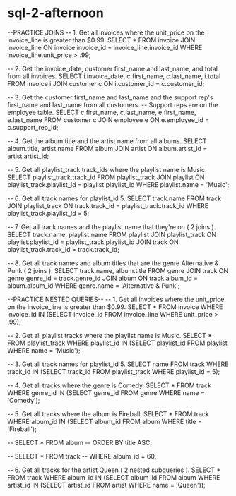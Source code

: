 # sql-2-afternoon

--PRACTICE JOINS
-- 1. Get all invoices where the unit_price on the invoice_line is greater than $0.99.
SELECT * FROM invoice
JOIN invoice_line ON invoice.invoice_id = invoice_line.invoice_id 
WHERE invoice_line.unit_price > .99;

-- 2. Get the invoice_date, customer first_name and last_name, and total from all invoices.
SELECT i.invoice_date, c.first_name, c.last_name, i.total 
FROM invoice i
JOIN customer c ON i.customer_id = c.customer_id;

-- 3. Get the customer first_name and last_name and the support rep's first_name and last_name from all customers.
-- Support reps are on the employee table.
SELECT c.first_name, c.last_name, e.first_name, e.last_name
FROM customer c
JOIN employee e ON e.employee_id = c.support_rep_id;

-- 4. Get the album title and the artist name from all albums.
SELECT album.title, artist.name
FROM album
JOIN artist ON album.artist_id = artist.artist_id;

-- 5. Get all playlist_track track_ids where the playlist name is Music.
SELECT playlist_track.track_id
FROM playlist_track
JOIN playlist ON playlist_track.playlist_id = playlist.playlist_id
WHERE playlist.name = 'Music';

-- 6. Get all track names for playlist_id 5.
SELECT track.name 
FROM track
JOIN playlist_track ON track.track_id = playlist_track.track_id
WHERE playlist_track.playlist_id = 5;

-- 7. Get all track names and the playlist name that they're on ( 2 joins ).
SELECT track.name, playlist.name
FROM playlist
JOIN playlist_track 
ON playlist.playlist_id = playlist_track.playlist_id
JOIN track
ON playlist_track.track_id = track.track_id;

-- 8. Get all track names and album titles that are the genre Alternative & Punk ( 2 joins ).
SELECT track.name, album.title
FROM genre
JOIN track
ON genre.genre_id = track.genre_id
JOIN album
ON track.album_id = album.album_id
WHERE genre.name = 'Alternative & Punk';


--PRACTICE NESTED QUERIES--
-- 1. Get all invoices where the unit_price on the invoice_line is greater than $0.99.
SELECT * 
FROM invoice
WHERE invoice_id IN 
(SELECT invoice_id FROM invoice_line WHERE unit_price > .99);

-- 2. Get all playlist tracks where the playlist name is Music.
SELECT * 
FROM playlist_track
WHERE playlist_id IN
(SELECT playlist_id FROM playlist WHERE name = 'Music');

-- 3. Get all track names for playlist_id 5.
SELECT name 
FROM track
WHERE track_id IN
(SELECT track_id FROM playlist_track WHERE playlist_id = 5);

-- 4. Get all tracks where the genre is Comedy.
SELECT * 
FROM track
WHERE genre_id IN
(SELECT genre_id FROM genre WHERE name = 'Comedy');

-- 5. Get all tracks where the album is Fireball.
SELECT *
FROM track
WHERE album_id IN
(SELECT album_id FROM album WHERE title = 'Fireball');

-- SELECT * FROM album
-- ORDER BY title ASC;

-- SELECT * FROM track
-- WHERE album_id = 60;

-- 6. Get all tracks for the artist Queen ( 2 nested subqueries ).
SELECT *
FROM track
WHERE album_id IN
(SELECT album_id FROM album WHERE artist_id IN
(SELECT artist_id FROM artist WHERE name = 'Queen'));
